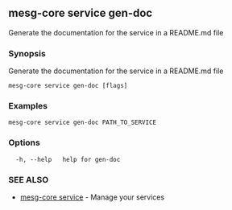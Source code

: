 ## mesg-core service gen-doc

Generate the documentation for the service in a README.md file

### Synopsis

Generate the documentation for the service in a README.md file

```
mesg-core service gen-doc [flags]
```

### Examples

```
mesg-core service gen-doc PATH_TO_SERVICE
```

### Options

```
  -h, --help   help for gen-doc
```

### SEE ALSO

* [mesg-core service](mesg-core_service.md)	 - Manage your services

